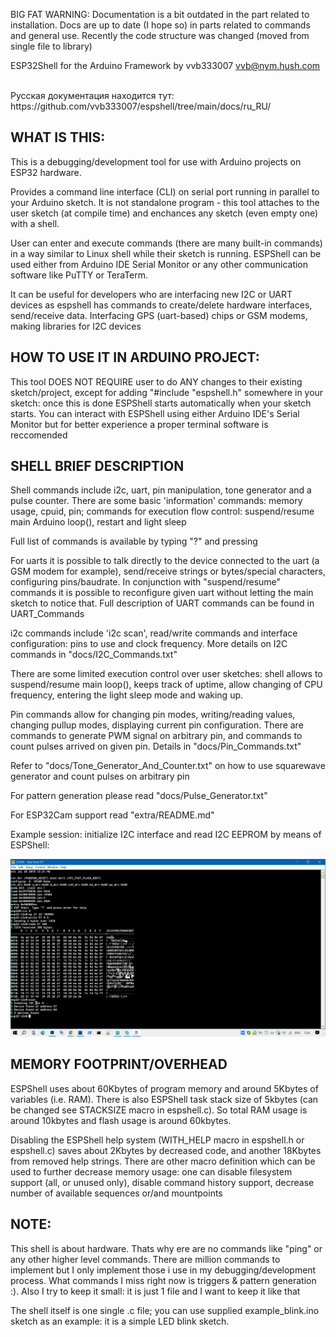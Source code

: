 BIG FAT WARNING: Documentation is a bit outdated in the part related to installation.
                 Docs are up to date (I hope so) in parts related to commands and
                 general use. Recently the code structure was changed (moved from single
                 file to library)


ESP32Shell for the Arduino Framework by vvb333007 <vvb@nym.hush.com>

<br>
  Русская документация находится тут: https://github.com/vvb333007/espshell/tree/main/docs/ru_RU/
 


WHAT IS THIS:
-------------
 This is a debugging/development tool for use with Arduino projects on
 ESP32 hardware. 

 Provides a command line interface (CLI) on serial port running in parallel 
 to your Arduino sketch. It is not standalone program - this tool attaches
 to the user sketch (at compile time) and enchances any sketch (even empty one)
 with a shell.


 User can enter and execute commands (there are many built-in commands) in a way 
 similar to Linux shell while their sketch is running. ESPShell can be used either
 from Arduino IDE Serial Monitor or any other communication software like PuTTY
 or TeraTerm.


 It can be useful for developers who are interfacing new I2C or UART devices
 as espshell has commands to create/delete hardware interfaces, send/receive
 data. Interfacing GPS (uart-based) chips or GSM modems, making libraries for
 I2C devices
 
 
 
HOW TO USE IT IN ARDUINO PROJECT:
---------------------------------
 This tool DOES NOT REQUIRE user to do ANY changes to their existing
 sketch/project, except for adding "#include "espshell.h" somewhere in your
 sketch: once this is done ESPShell starts automatically when your sketch 
 starts. You can interact with ESPShell using either Arduino IDE's Serial 
 Monitor but for better experience a proper terminal software is reccomended


SHELL BRIEF DESCRIPTION
-------------------------------------------

 Shell commands include i2c, uart, pin manipulation, tone generator
 and a pulse counter. There are some basic 'information' commands:
 memory usage, cpuid, pin; commands for execution flow control: suspend/resume
 main Arduino loop(), restart and light sleep

 Full list of commands is available by typing "?" and pressing <Enter>

 For uarts it is possible to talk directly to the device connected to the uart
 (a GSM modem for example), send/receive strings or bytes/special characters,
 configuring pins/baudrate. In conjunction with "suspend/resume" commands it
 is possible to reconfigure given uart without letting the main sketch to notice
 that. Full description of UART commands can be found in UART_Commands

 i2c commands include 'i2c scan', read/write commands and interface configuration:
 pins to use and clock frequency. More details on I2C commands in "docs/I2C_Commands.txt"

 There are some limited execution control over user sketches: shell allows to
 suspend/resume main loop(), keeps track of uptime, allow changing of CPU frequency,
 entering the light sleep mode and waking up.

 Pin commands allow for changing pin modes, writing/reading  values, changing pullup
 modes, displaying current pin configuration. There are commands to generate PWM
 signal on arbitrary pin, and commands to count pulses arrived on given pin.
 Details in "docs/Pin_Commands.txt"

 Refer to "docs/Tone_Generator_And_Counter.txt" on how to use squarewave generator and
 count pulses on arbitrary pin

 For pattern generation please read "docs/Pulse_Generator.txt"

 For ESP32Cam support read "extra/README.md"

Example session: initialize I2C interface and read I2C EEPROM by means of ESPShell:

  ![ESPShell I2C EEPROM example](https://github.com/vvb333007/espshell/blob/main/docs/Screenshot_EEPROM_I2C_Read.jpg?raw=true)

MEMORY FOOTPRINT/OVERHEAD
-------------------------

ESPShell uses about 60Kbytes of program memory and around 5Kbytes of variables 
(i.e. RAM).
There is also ESPShell task stack size of 5kbytes (can be changed see STACKSIZE 
macro in espshell.c). So total RAM usage is around 10kbytes and flash usage is 
around 60kbytes.


Disabling the ESPShell help system (WITH_HELP macro in espshell.h or espshell.c)
saves about 2Kbytes by decreased code, and another 18Kbytes from removed help strings.
There are other macro definition which can be used to further decrease memory usage:
one can disable filesystem support (all, or unused only), disable command history
support, decrease number of available sequences or/and mountpoints


NOTE:
-----
This shell is about hardware. Thats why ere are no commands like "ping" or any other
higher level commands. There are million commands to implement but I only implement those
i use in my debugging/development process. What commands I miss right now is triggers &
pattern generation :). Also I try to keep it small: it is just 1 file and I want to
keep it like that

The shell itself is one single .c file; you can use supplied example_blink.ino sketch as an 
example: it is a simple LED blink sketch.


